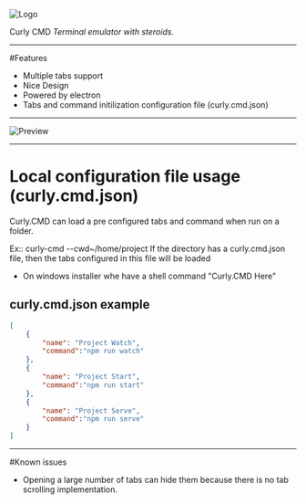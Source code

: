 
![Logo](https://raw.githubusercontent.com/luciancaetano/curly_cmd/master/installer/appicon.ico)

Curly CMD
*Terminal emulator with steroids.*


----------
#Features

- Multiple tabs support
- Nice Design
- Powered by electron
- Tabs and command initilization configuration file (curly.cmd.json)

----------
![Preview](https://image.ibb.co/d50tmF/print.png)

----------
# Local configuration file usage (curly.cmd.json)

Curly.CMD can load a pre configured tabs and command when run on a folder.

Ex:: curly-cmd --cwd~/home/project
If the directory has a curly.cmd.json file, then the tabs configured in this file will be loaded
* On windows installer whe have a shell command "Curly.CMD Here"

## curly.cmd.json example
```json
[
	{
		"name": "Project Watch",
		"command":"npm run watch"
	},
	{
		"name": "Project Start",
		"command":"npm run start"
	},
	{
		"name": "Project Serve",
		"command":"npm run serve"
	}
]
```


----------
#Known issues
- Opening a large number of tabs can hide them because there is no tab scrolling implementation.



